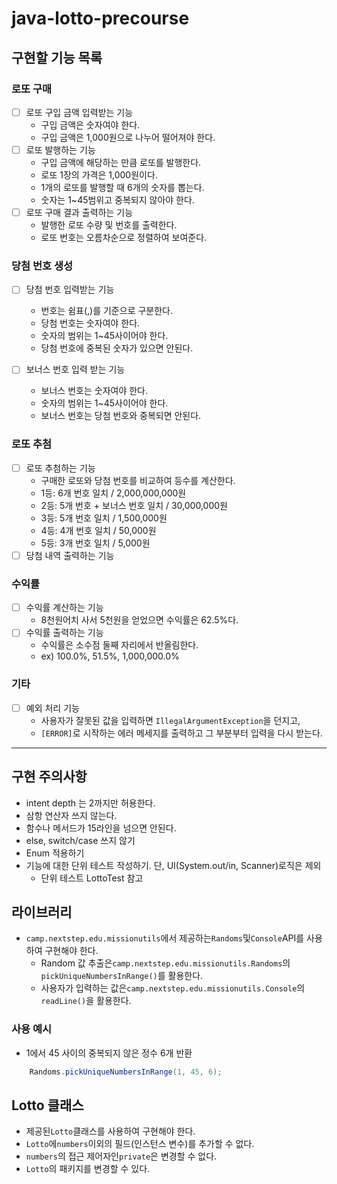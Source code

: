 # java-lotto-precourse

## 구현할 기능 목록

### 로또 구매

- [ ] 로또 구입 금액 입력받는 기능
    - 구입 금액은 숫자여야 한다.
    - 구입 금액은 1,000원으로 나누어 떨어져야 한다.
- [ ] 로또 발행하는 기능
    - 구입 금액에 해당하는 만큼 로또를 발행한다.
    - 로또 1장의 가격은 1,000원이다.
    - 1개의 로또를 발행할 때 6개의 숫자를 뽑는다.
    - 숫자는 1~45범위고 중복되지 않아야 한다.
- [ ] 로또 구매 결과 출력하는 기능
    - 발행한 로또 수량 및 번호를 출력한다.
    - 로또 번호는 오름차순으로 정렬하여 보여준다.

### 당첨 번호 생성

- [ ] 당첨 번호 입력받는 기능
    - 번호는 쉼표(,)를 기준으로 구분한다.
    - 당첨 번호는 숫자여야 한다.
    - 숫자의 범위는 1~45사이어야 한다.
    - 당첨 번호에 중복된 숫자가 있으면 안된다.

- [ ] 보너스 번호 입력 받는 기능
    - 보너스 번호는 숫자여야 한다.
    - 숫자의 범위는 1~45사이어야 한다.
    - 보너스 번호는 당첨 번호와 중복되면 안된다.

### 로또 추첨

- [ ] 로또 추첨하는 기능
    - 구매한 로또와 당첨 번호를 비교하여 등수를 계산한다.
    - 1등: 6개 번호 일치 / 2,000,000,000원
    - 2등: 5개 번호 + 보너스 번호 일치 / 30,000,000원
    - 3등: 5개 번호 일치 / 1,500,000원
    - 4등: 4개 번호 일치 / 50,000원
    - 5등: 3개 번호 일치 / 5,000원
- [ ] 당첨 내역 출력하는 기능

### 수익률

- [ ] 수익률 계산하는 기능
    - 8천원어치 사서 5천원을 얻었으면 수익률은 62.5%다.
- [ ] 수익률 출력하는 기능
    - 수익률은 소수점 둘째 자리에서 반올림한다.
    - ex) 100.0%, 51.5%, 1,000,000.0%

### 기타

- [ ] 예외 처리 기능
    - 사용자가 잘못된 값을 입력하면 `IllegalArgumentException`을 던지고,
    - `[ERROR]`로 시작하는 에러 메세지를 출력하고 그 부분부터 입력을 다시 받는다.

---

## 구현 주의사항

- intent depth 는 2까지만 허용한다.
- 삼항 연산자 쓰지 않는다.
- 함수나 메서드가 15라인을 넘으면 안된다.
- else, switch/case 쓰지 않기
- Enum 적용하기
- 기능에 대한 단위 테스트 작성하기. 단, UI(System.out/in, Scanner)로직은 제외
    - 단위 테스트 LottoTest 참고

## 라이브러리

- `camp.nextstep.edu.missionutils`에서 제공하는`Randoms`및`Console`API를 사용하여 구현해야 한다.
    - Random 값 추출은`camp.nextstep.edu.missionutils.Randoms`의`pickUniqueNumbersInRange()`를 활용한다.
    - 사용자가 입력하는 값은`camp.nextstep.edu.missionutils.Console`의`readLine()`을 활용한다.

### 사용 예시

- 1에서 45 사이의 중복되지 않은 정수 6개 반환

```java
    Randoms.pickUniqueNumbersInRange(1, 45, 6);
```

## Lotto 클래스

- 제공된`Lotto`클래스를 사용하여 구현해야 한다.
- `Lotto`에`numbers`이외의 필드(인스턴스 변수)를 추가할 수 없다.
- `numbers`의 접근 제어자인`private`은 변경할 수 없다.
- `Lotto`의 패키지를 변경할 수 있다.
